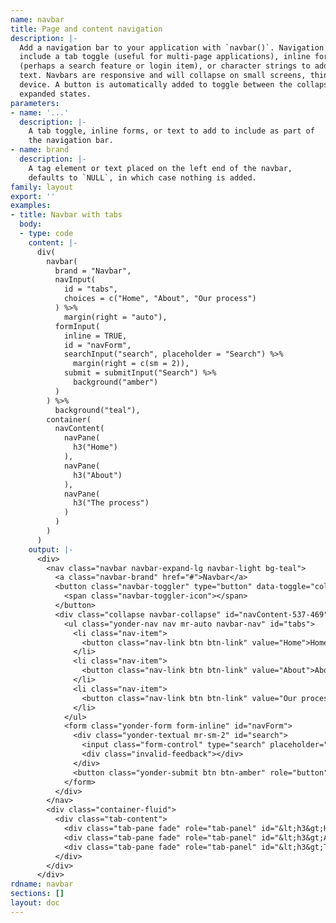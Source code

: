 ```yaml
---
name: navbar
title: Page and content navigation
description: |-
  Add a navigation bar to your application with `navbar()`. Navigation bars may
  include a tab toggle (useful for multi-page applications), inline forms
  (perhaps a search feature or login item), or character strings to add simple
  text. Navbars are responsive and will collapse on small screens, think mobile
  device. A button is automatically added to toggle between the collapsed and
  expanded states.
parameters:
- name: '...'
  description: |-
    A tab toggle, inline forms, or text to add to include as part of
    the navigation bar.
- name: brand
  description: |-
    A tag element or text placed on the left end of the navbar,
    defaults to `NULL`, in which case nothing is added.
family: layout
export: ''
examples:
- title: Navbar with tabs
  body:
  - type: code
    content: |-
      div(
        navbar(
          brand = "Navbar",
          navInput(
            id = "tabs",
            choices = c("Home", "About", "Our process")
          ) %>%
            margin(right = "auto"),
          formInput(
            inline = TRUE,
            id = "navForm",
            searchInput("search", placeholder = "Search") %>%
              margin(right = c(sm = 2)),
            submit = submitInput("Search") %>%
              background("amber")
          )
        ) %>%
          background("teal"),
        container(
          navContent(
            navPane(
              h3("Home")
            ),
            navPane(
              h3("About")
            ),
            navPane(
              h3("The process")
            )
          )
        )
      )
    output: |-
      <div>
        <nav class="navbar navbar-expand-lg navbar-light bg-teal">
          <a class="navbar-brand" href="#">Navbar</a>
          <button class="navbar-toggler" type="button" data-toggle="collapse" data-target="#navContent-537-469" aria-controls="navContent-537-469" aria-expanded="false" aria-label="Toggle navigation">
            <span class="navbar-toggler-icon"></span>
          </button>
          <div class="collapse navbar-collapse" id="navContent-537-469">
            <ul class="yonder-nav nav mr-auto navbar-nav" id="tabs">
              <li class="nav-item">
                <button class="nav-link btn btn-link" value="Home">Home</button>
              </li>
              <li class="nav-item">
                <button class="nav-link btn btn-link" value="About">About</button>
              </li>
              <li class="nav-item">
                <button class="nav-link btn btn-link" value="Our process">Our process</button>
              </li>
            </ul>
            <form class="yonder-form form-inline" id="navForm">
              <div class="yonder-textual mr-sm-2" id="search">
                <input class="form-control" type="search" placeholder="Search"/>
                <div class="invalid-feedback"></div>
              </div>
              <button class="yonder-submit btn btn-amber" role="button" value="Search">Search</button>
            </form>
          </div>
        </nav>
        <div class="container-fluid">
          <div class="tab-content">
            <div class="tab-pane fade" role="tab-panel" id="&lt;h3&gt;Home&lt;/h3&gt;"></div>
            <div class="tab-pane fade" role="tab-panel" id="&lt;h3&gt;About&lt;/h3&gt;"></div>
            <div class="tab-pane fade" role="tab-panel" id="&lt;h3&gt;The process&lt;/h3&gt;"></div>
          </div>
        </div>
      </div>
rdname: navbar
sections: []
layout: doc
---
```

